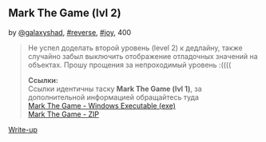 ## Mark The Game (lvl 2)
by [@galaxyshad](https://github.com/galaxyshad), [#reverse](/README.md#reverse), [#joy](/README.md#joy), 400

> Не успел доделать второй уровень (level 2) к дедлайну, также случайно забыл выключить отображение отладочных значений на объектах. Прошу прощения за непроходимый уровень :((((  
>  
> **Ссылки:**  
> Ссылки идентичны таску **Mark The Game (lvl 1)**, за дополнительной информацией обращайтесь туда  
> [Mark The Game - Windows Executable (exe)](https://drive.google.com/file/d/1Zf-QhLIa7uJwsr9pCZCXyOLDR3YkvIW6/view?usp=sharing)  
> [Mark The Game - ZIP](https://drive.google.com/file/d/1YBYAyTNWAUbLENMcSdlv938x28iwVUL4/view?usp=sharing)  

[Write-up](WRITEUP.md)